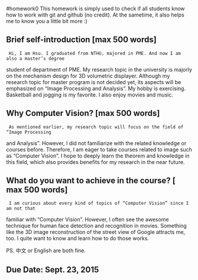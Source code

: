 #homework0
This homework is simply used to check if all students know how to work with git and github (no credit).
At the sametime, it also helps me to know you a little bit more :)

## Brief self-introduction [max 500 words]
     Hi, I am Hsu. I graduated from NTHU, majored in PME. And now I am also a master’s degree
student of department of PME. My research topic in the university is majorly on the mechanism
design for 3D volumetric displayer. Although my research topic for master program is not decided
yet, its aspects will be emphasized on “Image Processing and Analysis”.
     My hobby is exercising. Basketball and jogging is my favorite. I also enjoy movies and music.

## Why Computer Vision? [max 500 words]
     As mentioned earlier, my research topic will focus on the field of “Image Processing
and Analysis”. However, I did not familiarize with the related knowledge or courses before.
Therefore, I am eager to take courses related to image such as “Computer Vision”. I hope to
deeply learn the theorem and knowledge in this field, which also provides benefits for my
research in the near future.
     
## What do you want to achieve in the course? [ max 500 words]
     I am curious about every kind of topics of “Computer Vision” since I am not that
familiar with “Computer Vision”. However, I often see the awesome technique for human
face detection and recognition in movies. Something like the 3D image reconstruction
of the street view of Google attracts me, too. I quite want to know and learn how to
do those works.
     
PS. 中文 or English are both fine.

## Due Date: Sept. 23, 2015
